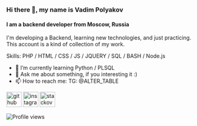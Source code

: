 ### Hi there 👋, my name is Vadim Polyakov
#### I am a backend developer from Moscow, Russia
I'm developing a Backend, learning new technologies, and just practicing. This account is a kind of collection of my work.

Skills: PHP / HTML / CSS / JS / JQUERY / SQL / BASH / Node.js

- 🌱 I’m currently learning Python / PLSQL 
- 💬 Ask me about something, if you interesting it :) 
- 📫 How to reach me: TG: @ALTER_TABLE 


[<img src='https://cdn.jsdelivr.net/npm/simple-icons@3.0.1/icons/github.svg' alt='github' height='40'>](https://github.com/doraketa)  [<img src='https://cdn.jsdelivr.net/npm/simple-icons@3.0.1/icons/instagram.svg' alt='instagram' height='40'>](https://www.instagram.com/its_mpleasure/)  [<img src='https://cdn.jsdelivr.net/npm/simple-icons@3.0.1/icons/stackoverflow.svg' alt='stackoverflow' height='40'>](https://stackoverflow.com/users/15636400)  

![Profile views](https://gpvc.arturio.dev/doraketa)  
